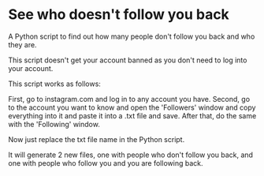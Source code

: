 # See who doesn't follow you back

A Python script to find out how many people don't follow you back and who they are.

This script doesn't get your account banned as you don't need to log into your account.

This script works as follows:

First, go to instagram.com and log in to any account you have.
Second, go to the account you want to know and open the 'Followers' window and copy everything into it and paste it into a .txt file and save. After that, do the same with the 'Following' window.

Now just replace the txt file name in the Python script.

It will generate 2 new files, one with people who don't follow you back, and one with people who follow you and you are following back.
